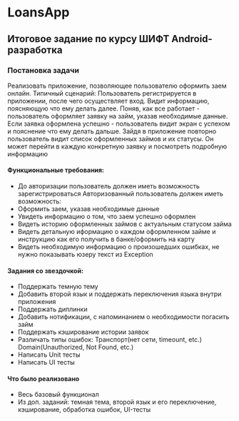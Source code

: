 # LoansApp
## Итоговое задание по курсу ШИФТ Android-разработка
### Постановка задачи
Реализовать приложение, позволяющее пользователю оформить заем онлайн.
Типичный сценарий: Пользователь регистрируется в приложении, после чего осуществляет вход. 
Видит информацию, поясняющую что ему делать далее. 
Поняв, как все работает - пользователь оформляет заявку на займ, указав необходимые данные. Если 
заявка оформлена успешно - пользователь видит экран с успехом и пояснение что ему делать 
дальше.
Зайдя в приложение повторно пользователь видит список оформленных займов и их статусы. Он 
может перейти в каждую конкретную заявку и посмотреть подробную информацию

#### Функциональные требования:
- До авторизации пользователь должен иметь возможность зарегистрироваться
Авторизованный пользователь должен иметь возможность:
- Оформить заем, указав необходимые данные
- Увидеть информацию о том, что заем успешно оформлен
- Видеть историю оформленных займов с актуальным статусом займа
- Видеть детальную иформацию о каждом оформленном займе и инструкцию как его получить в  банке/оформить на карту
- Видеть необходимую информацию о произошедших ошибках, не нужно показывать юзеру текст из Exception

#### Задания со звездочкой:
- Поддержать темную тему
- Добавить второй язык и поддержать переключения языка внутри приложения
- Поддержать диплинки
- Добавить нотификации, с напоминанием о необходимости погасить займ
- Поддержать кэширование истории заявок
- Различать типы ошибок: Транспорт(нет сети, timeount, etc.) Domain(Unauthorized, Not Found, etc.)
- Написать Unit тесты
- Написать UI тесты

#### Что было реализовано
- Весь базовый функционал
- Из доп. заданий: темная тема, второй язык и его переключение, кэширование, обработка ошибок, UI-тесты

